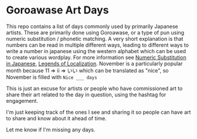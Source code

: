 # Goroawase Art Days

This repo contains a list of days commonly used by primarily Japanese artists. These are primarily done using Goroawase, or a type of pun using numeric substitution / phonetic matching. A very short explanation is that numbers can be read in multiple different ways, leading to different ways to write a number in japanese using the western alphabet which can be used to create various wordplay. For more information see [Numeric Substitution in Japanese](https://en.wikipedia.org/wiki/Numeric_substitution_in_Japanese), [Legends of Localization](https://legendsoflocalization.com/articles/goroawase-japanese-number-wordplay/). November is a particularly popular month because 11 => ii => いい which can be translated as "nice", so November is filled with `Nice ___ days`

This is just an excuse for artists or people who have commissioned art to share their art related to the day in question, using the hashtag for engagement.

I'm just keeping track of the ones I see and sharing it so people can have art to share and know about it ahead of time.

Let me know if I'm missing any days.
